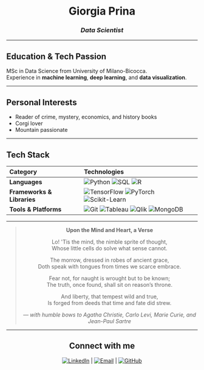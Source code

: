 <h1 align="center"><strong>Giorgia Prina</strong></h1>
<h3 align="center"><em>Data Scientist</em></h3>

---

## Education & Tech Passion  
MSc in Data Science from University of Milano-Bicocca.  
Experience in **machine learning**, **deep learning**, and **data visualization**.

---

## Personal Interests  
- Reader of crime, mystery, economics, and history books  
- Corgi lover  
- Mountain passionate

---

## Tech Stack

| Category | Technologies |
|:---------|:-------------|
| **Languages** | ![Python](https://img.shields.io/badge/-Python-black?style=flat-square&logo=python) ![SQL](https://img.shields.io/badge/-SQL-black?style=flat-square&logo=postgresql) ![R](https://img.shields.io/badge/-R-black?style=flat-square&logo=r) |
| **Frameworks & Libraries** | ![TensorFlow](https://img.shields.io/badge/-TensorFlow-black?style=flat-square&logo=tensorflow) ![PyTorch](https://img.shields.io/badge/-PyTorch-black?style=flat-square&logo=pytorch) ![Scikit-Learn](https://img.shields.io/badge/-ScikitLearn-black?style=flat-square&logo=scikit-learn) |
| **Tools & Platforms** | ![Git](https://img.shields.io/badge/-Git-black?style=flat-square&logo=git) ![Tableau](https://img.shields.io/badge/-Tableau-black?style=flat-square&logo=tableau) ![Qlik](https://img.shields.io/badge/-Qlik-black?style=flat-square&logo=qlik) ![MongoDB](https://img.shields.io/badge/-MongoDB-black?style=flat-square&logo=mongodb) |

---

<div align="center">

> **Upon the Mind and Heart, a Verse**  
>  
> Lo! 'Tis the mind, the nimble sprite of thought,  
> Whose little cells do solve what sense cannot.  
>  
> The morrow, dressed in robes of ancient grace,  
> Doth speak with tongues from times we scarce embrace.  
>  
> Fear not, for naught is wrought but to be known;  
> The truth, once found, shall sit on reason’s throne.  
>  
> And liberty, that tempest wild and true,  
> Is forged from deeds that time and fate did strew.  
>  
> *— with humble bows to Agatha Christie, Carlo Levi, Marie Curie, and Jean-Paul Sartre*

</div>

---

<div align="center">

## Connect with me  
[![LinkedIn](https://img.shields.io/badge/-LinkedIn-blue?style=flat-square&logo=linkedin)](https://www.linkedin.com/in/giorgia-prina-data-tective/) | 
[![Email](https://img.shields.io/badge/Email-red?style=flat-square&logo=gmail&logoColor=white)](mailto:giorgiaprina2@gmail.com) | 
[![GitHub](https://img.shields.io/badge/-GitHub-black?style=flat-square&logo=github)](https://github.com/gpkal)

</div>


</div>
